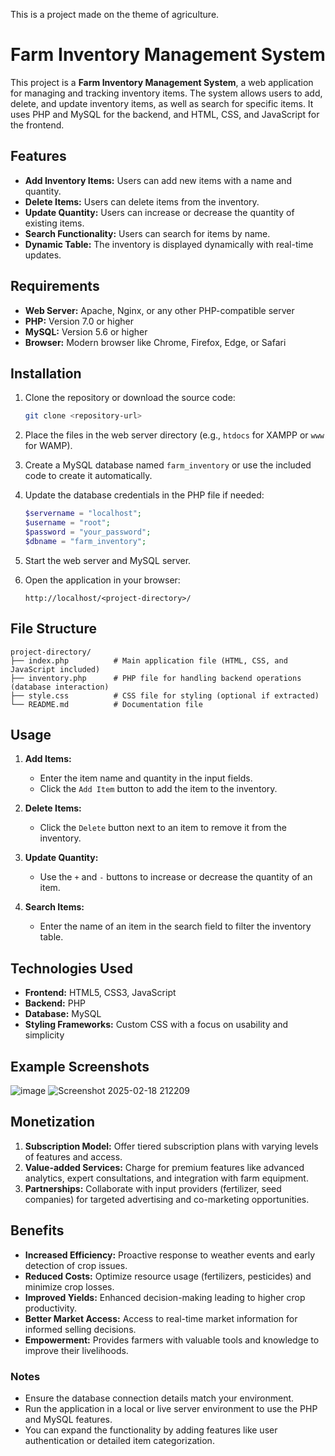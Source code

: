 This is a project made on the theme of agriculture.

# Farm Inventory Management System

This project is a **Farm Inventory Management System**, a web application for managing and tracking inventory items. The system allows users to add, delete, and update inventory items, as well as search for specific items. It uses PHP and MySQL for the backend, and HTML, CSS, and JavaScript for the frontend.

## Features

- **Add Inventory Items:** Users can add new items with a name and quantity.
- **Delete Items:** Users can delete items from the inventory.
- **Update Quantity:** Users can increase or decrease the quantity of existing items.
- **Search Functionality:** Users can search for items by name.
- **Dynamic Table:** The inventory is displayed dynamically with real-time updates.

## Requirements

- **Web Server:** Apache, Nginx, or any other PHP-compatible server
- **PHP:** Version 7.0 or higher
- **MySQL:** Version 5.6 or higher
- **Browser:** Modern browser like Chrome, Firefox, Edge, or Safari

## Installation

1. Clone the repository or download the source code:
   ```bash
   git clone <repository-url>
   ```

2. Place the files in the web server directory (e.g., `htdocs` for XAMPP or `www` for WAMP).

3. Create a MySQL database named `farm_inventory` or use the included code to create it automatically.

4. Update the database credentials in the PHP file if needed:
   ```php
   $servername = "localhost";
   $username = "root";
   $password = "your_password";
   $dbname = "farm_inventory";
   ```

5. Start the web server and MySQL server.

6. Open the application in your browser:
   ```
   http://localhost/<project-directory>/
   ```

## File Structure

```
project-directory/
├── index.php          # Main application file (HTML, CSS, and JavaScript included)
├── inventory.php      # PHP file for handling backend operations (database interaction)
├── style.css          # CSS file for styling (optional if extracted)
└── README.md          # Documentation file
```

## Usage

1. **Add Items:**
   - Enter the item name and quantity in the input fields.
   - Click the `Add Item` button to add the item to the inventory.

2. **Delete Items:**
   - Click the `Delete` button next to an item to remove it from the inventory.

3. **Update Quantity:**
   - Use the `+` and `-` buttons to increase or decrease the quantity of an item.

4. **Search Items:**
   - Enter the name of an item in the search field to filter the inventory table.

## Technologies Used

- **Frontend:** HTML5, CSS3, JavaScript
- **Backend:** PHP
- **Database:** MySQL
- **Styling Frameworks:** Custom CSS with a focus on usability and simplicity

## Example Screenshots

![image](https://github.com/user-attachments/assets/20fde018-78c0-499e-aff3-ec89dc501d00)
![Screenshot 2025-02-18 212209](https://github.com/user-attachments/assets/e176f9a1-defd-4fe8-a917-843dba298ea8)


## Monetization

1. **Subscription Model:** Offer tiered subscription plans with varying levels of features and access.
2. **Value-added Services:** Charge for premium features like advanced analytics, expert consultations, and integration with farm equipment.
3. **Partnerships:** Collaborate with input providers (fertilizer, seed companies) for targeted advertising and co-marketing opportunities.

## Benefits

- **Increased Efficiency:** Proactive response to weather events and early detection of crop issues.
- **Reduced Costs:** Optimize resource usage (fertilizers, pesticides) and minimize crop losses.
- **Improved Yields:** Enhanced decision-making leading to higher crop productivity.
- **Better Market Access:** Access to real-time market information for informed selling decisions.
- **Empowerment:** Provides farmers with valuable tools and knowledge to improve their livelihoods.

### Notes

- Ensure the database connection details match your environment.
- Run the application in a local or live server environment to use the PHP and MySQL features.
- You can expand the functionality by adding features like user authentication or detailed item categorization.
